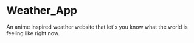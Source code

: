 # Weather_App
An anime inspired weather website that let's you know what the world is feeling like right now.
